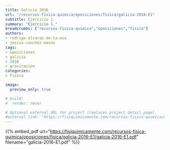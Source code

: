 ```yaml
---
title: Galicia 2016
url: "/recursos-fisica-quimica/oposiciones/fisica/galicia-2016-E1"
subtitle: Ejercicio 1
summary: "Ejercicio 1."
breadcrumbs: ["recursos-fisica-quimica","oposiciones","fisica"]
authors:
- rodrigo-alcaraz-de-la-osa
- jesica-sanchez-mazon
tags:
- oposiciones
- galicia
- 2016
- gravitación
categories:
- Física

image:
  preview_only: true

#_build:
#  render: never

# Optional external URL for project (replaces project detail page).
#external_link: "https://fisiquimicamente.com/recursos-fisica-quimica/oposiciones/fisica/galicia-2016-e1/galicia-2016-E1.pdf"
---
```


{{% embed_pdf url="https://fisiquimicamente.com/recursos-fisica-quimica/oposiciones/fisica/galicia-2016-E1/galicia-2016-E1.pdf" filename="galicia-2016-E1.pdf" %}}